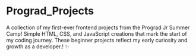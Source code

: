 # Prograd_Projects
A collection of my first-ever frontend projects from the Prograd Jr Summer Camp! Simple HTML, CSS, and JavaScript creations that mark the start of my coding journey. These beginner projects reflect my early curiosity and growth as a developer.! ✨
